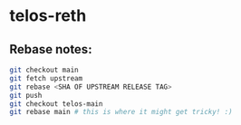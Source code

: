 # telos-reth

## Rebase notes:
```bash
git checkout main
git fetch upstream
git rebase <SHA OF UPSTREAM RELEASE TAG>
git push
git checkout telos-main
git rebase main # this is where it might get tricky! :)
```
